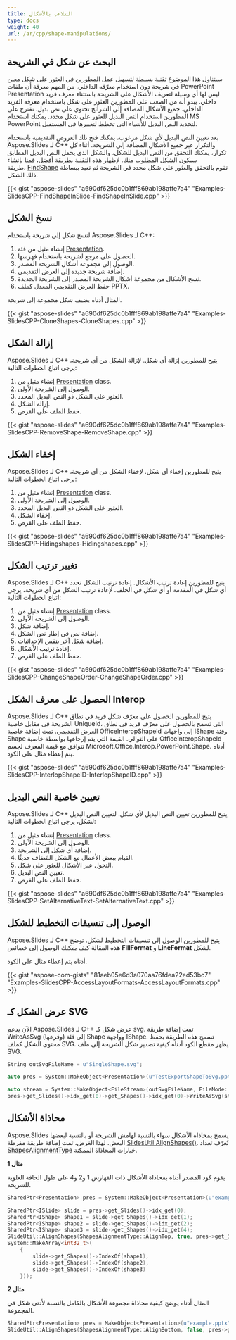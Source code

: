 ```yaml
---
title: التلاعب بالأشكال
type: docs
weight: 40
url: /ar/cpp/shape-manipulations/
---
```


## **البحث عن شكل في الشريحة**
سيتناول هذا الموضوع تقنية بسيطة لتسهيل عمل المطورين في العثور على شكل معين في شريحة دون استخدام معرّفه الداخلي. من المهم معرفة أن ملفات PowerPoint Presentation ليس لها أي وسيلة لتعريف الأشكال على الشريحة باستثناء معرف فريد داخلي. يبدو أنه من الصعب على المطورين العثور على شكل باستخدام معرفه الفريد الداخلي. جميع الأشكال المضافة إلى الشرائح تحتوي على نص بديل. نقترح على المطورين استخدام النص البديل للعثور على شكل محدد. يمكنك استخدام MS PowerPoint لتحديد النص البديل للأشياء التي تخطط لتغييرها في المستقبل.

بعد تعيين النص البديل لأي شكل مرغوب، يمكنك فتح تلك العروض التقديمية باستخدام Aspose.Slides لـ C++ والتكرار عبر جميع الأشكال المضافة إلى الشريحة. أثناء كل تكرار، يمكنك التحقق من النص البديل للشكل، والشكل الذي يحمل النص البديل المطابق سيكون الشكل المطلوب منك. لإظهار هذه التقنية بطريقة أفضل، قمنا بإنشاء طريقة، [FindShape](https://reference.aspose.com/slides/cpp/class/aspose.slides.util.slide_util#ad6ecc982512ef758ea4d5d28672db71f) تقوم بالتحقق والعثور على شكل محدد في الشريحة ثم تعيد ببساطة ذلك الشكل.

{{< gist "aspose-slides" "a690df625dc0b1fff869ab198affe7a4" "Examples-SlidesCPP-FindShapeInSlide-FindShapeInSlide.cpp" >}}


## **نسخ الشكل**
لنسخ شكل إلى شريحة باستخدام Aspose.Slides لـ C++:

1. إنشاء مثيل من فئة [Presentation](https://reference.aspose.com/slides/cpp/class/aspose.slides.presentation).
1. الحصول على مرجع لشريحة باستخدام فهرسها.
1. الوصول إلى مجموعة أشكال الشريحة المصدر.
1. إضافة شريحة جديدة إلى العرض التقديمي.
1. نسخ الأشكال من مجموعة أشكال الشريحة المصدر إلى الشريحة الجديدة.
1. حفظ العرض التقديمي المعدل كملف PPTX.

المثال أدناه يضيف شكل مجموعة إلى شريحة.

{{< gist "aspose-slides" "a690df625dc0b1fff869ab198affe7a4" "Examples-SlidesCPP-CloneShapes-CloneShapes.cpp" >}}


## **إزالة الشكل**
Aspose.Slides لـ C++ يتيح للمطورين إزالة أي شكل. لإزالة الشكل من أي شريحة، يرجى اتباع الخطوات التالية:

1. إنشاء مثيل من [Presentation](https://reference.aspose.com/slides/cpp/class/aspose.slides.presentation) class.
1. الوصول إلى الشريحة الأولى.
1. العثور على الشكل ذو النص البديل المحدد.
1. إزالة الشكل.
1. حفظ الملف على القرص.

{{< gist "aspose-slides" "a690df625dc0b1fff869ab198affe7a4" "Examples-SlidesCPP-RemoveShape-RemoveShape.cpp" >}}


## **إخفاء الشكل**
Aspose.Slides لـ C++ يتيح للمطورين إخفاء أي شكل. لإخفاء الشكل من أي شريحة، يرجى اتباع الخطوات التالية:

1. إنشاء مثيل من [Presentation](https://reference.aspose.com/slides/cpp/class/aspose.slides.presentation) class.
1. الوصول إلى الشريحة الأولى.
1. العثور على الشكل ذو النص البديل المحدد.
1. إخفاء الشكل.
1. حفظ الملف على القرص.

{{< gist "aspose-slides" "a690df625dc0b1fff869ab198affe7a4" "Examples-SlidesCPP-Hidingshapes-Hidingshapes.cpp" >}}


## **تغيير ترتيب الشكل**
Aspose.Slides لـ C++ يتيح للمطورين إعادة ترتيب الأشكال. إعادة ترتيب الشكل تحدد أي شكل في المقدمة أو أي شكل في الخلف. لإعادة ترتيب الشكل من أي شريحة، يرجى اتباع الخطوات التالية:

1. إنشاء مثيل من [Presentation](https://reference.aspose.com/slides/cpp/class/aspose.slides.presentation) class.
1. الوصول إلى الشريحة الأولى.
1. إضافة شكل.
1. إضافة نص في إطار نص الشكل.
1. إضافة شكل آخر بنفس الإحداثيات.
1. إعادة ترتيب الأشكال.
1. حفظ الملف على القرص.

{{< gist "aspose-slides" "a690df625dc0b1fff869ab198affe7a4" "Examples-SlidesCPP-ChangeShapeOrder-ChangeShapeOrder.cpp" >}}


## **الحصول على معرف الشكل Interop**
Aspose.Slides لـ C++ يتيح للمطورين الحصول على معرّف شكل فريد في نطاق الشريحة في مقابل خاصية UniqueId، التي تسمح بالحصول على معرّف فريد في نطاق العرض التقديمي. تمت إضافة خاصية OfficeInteropShapeId إلى واجهات IShape وفئة Shape على التوالي. القيمة التي يتم إرجاعها بواسطة خاصية OfficeInteropShapeId تتوافق مع قيمة المعرف لجسم Microsoft.Office.Interop.PowerPoint.Shape. أدناه يتم إعطاء مثال على الكود.

{{< gist "aspose-slides" "a690df625dc0b1fff869ab198affe7a4" "Examples-SlidesCPP-InterlopShapeID-InterlopShapeID.cpp" >}}


## **تعيين خاصية النص البديل**
Aspose.Slides لـ C++ يتيح للمطورين تعيين النص البديل لأي شكل. لتعيين النص البديل لشكل، يرجى اتباع الخطوات التالية:

1. إنشاء مثيل من [Presentation](https://reference.aspose.com/slides/cpp/class/aspose.slides.presentation) class.
1. الوصول إلى الشريحة الأولى.
1. إضافة أي شكل إلى الشريحة.
1. القيام ببعض الأعمال مع الشكل المُضاف حديثًا.
1. التجول عبر الأشكال للعثور على شكل.
1. تعيين النص البديل.
1. حفظ الملف على القرص.

{{< gist "aspose-slides" "a690df625dc0b1fff869ab198affe7a4" "Examples-SlidesCPP-SetAlternativeText-SetAlternativeText.cpp" >}}


## **الوصول إلى تنسيقات التخطيط للشكل**
Aspose.Slides لـ C++ يتيح للمطورين الوصول إلى تنسيقات التخطيط لشكل. توضح هذه المقالة كيف يمكنك الوصول إلى خصائص **FillFormat** و **LineFormat** لشكل.

أدناه يتم إعطاء مثال على الكود.

{{< gist "aspose-com-gists" "81aeb05e6d3a070aa76fdea22ed53bc7" "Examples-SlidesCPP-AccessLayoutFormats-AccessLayoutFormats.cpp" >}}

## **عرض الشكل كـ SVG**
الآن يدعم Aspose.Slides لـ C++ عرض شكل كـ svg. تمت إضافة طريقة WriteAsSvg (وفرعها) إلى فئة Shape وواجهة IShape. تسمح هذه الطريقة بحفظ محتوى الشكل كملف SVG. يظهر مقطع الكود أدناه كيفية تصدير شكل الشريحة إلى ملف SVG.

``` cpp
String outSvgFileName = u"SingleShape.svg";

auto pres = System::MakeObject<Presentation>(u"TestExportShapeToSvg.pptx");

auto stream = System::MakeObject<FileStream>(outSvgFileName, FileMode::Create, FileAccess::Write);
pres->get_Slides()->idx_get(0)->get_Shapes()->idx_get(0)->WriteAsSvg(stream);
```

## **محاذاة الأشكال**
Aspose.Slides يسمح بمحاذاة الأشكال سواء بالنسبة لهامش الشريحة أو بالنسبة لبعضها البعض. لهذا الغرض، تمت إضافة طريقة مفرطة [SlidesUtil.AlignShapes()](https://reference.aspose.com/slides/cpp/class/aspose.slides.util.slide_util#a2263709efa423c11706e57b21014d3ab). تُعرّف تعداد [ShapesAlignmentType](https://reference.aspose.com/slides/cpp/namespace/aspose.slides#aeb3015a196294029a0ee1f545bc5887f) خيارات المحاذاة الممكنة.

**مثال 1**

يقوم كود المصدر أدناه بمحاذاة الأشكال ذات الفهارس 1 و2 و4 على طول الحافة العلوية للشريحة.

``` cpp
SharedPtr<Presentation> pres = System::MakeObject<Presentation>(u"example.pptx");

SharedPtr<ISlide> slide = pres->get_Slides()->idx_get(0);
SharedPtr<IShape> shape1 = slide->get_Shapes()->idx_get(1);
SharedPtr<IShape> shape2 = slide->get_Shapes()->idx_get(2);
SharedPtr<IShape> shape3 = slide->get_Shapes()->idx_get(4);
SlideUtil::AlignShapes(ShapesAlignmentType::AlignTop, true, pres->get_Slides()->idx_get(0), 
System::MakeArray<int32_t>(
    {
        slide->get_Shapes()->IndexOf(shape1),
        slide->get_Shapes()->IndexOf(shape2),
        slide->get_Shapes()->IndexOf(shape3)
    }));
```

**مثال 2**

المثال أدناه يوضح كيفية محاذاة مجموعة الأشكال بالكامل بالنسبة لأدنى شكل في المجموعة.

``` cpp
SharedPtr<Presentation> pres = MakeObject<Presentation>(u"example.pptx");
SlideUtil::AlignShapes(ShapesAlignmentType::AlignBottom, false, pres->get_Slides()->idx_get(0)->get_Shapes());
```